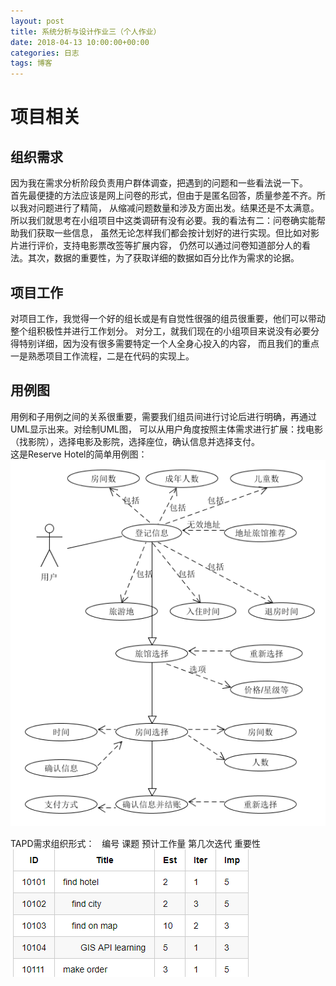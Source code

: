 ```yaml
---
layout: post
title: 系统分析与设计作业三（个人作业）
date: 2018-04-13 10:00:00+00:00
categories: 日志
tags: 博客
---
```

# 项目相关
## 组织需求
因为我在需求分析阶段负责用户群体调查，把遇到的问题和一些看法说一下。  
首先最便捷的方法应该是网上问卷的形式，但由于是匿名回答，质量参差不齐。所以我对问题进行了精简，
从缩减问题数量和涉及方面出发。结果还是不太满意。  
所以我们就思考在小组项目中这类调研有没有必要。我的看法有二：问卷确实能帮助我们获取一些信息，
虽然无论怎样我们都会按计划好的进行实现。但比如对影片进行评价，支持电影票改签等扩展内容，
仍然可以通过问卷知道部分人的看法。其次，数据的重要性，为了获取详细的数据如百分比作为需求的论据。
## 项目工作
对项目工作，我觉得一个好的组长或是有自觉性很强的组员很重要，他们可以带动整个组积极性并进行工作划分。
对分工，就我们现在的小组项目来说没有必要分得特别详细，因为没有很多需要特定一个人全身心投入的内容，
而且我们的重点一是熟悉项目工作流程，二是在代码的实现上。
## 用例图
用例和子用例之间的关系很重要，需要我们组员间进行讨论后进行明确，再通过UML显示出来。对绘制UML图，
可以从用户角度按照主体需求进行扩展：找电影（找影院），选择电影及影院，选择座位，确认信息并选择支付。  
这是Reserve Hotel的简单用例图：  
![](https://github.com/gaoynui/gaoynui.github.io/blob/master/_posts/pictures/ReserveHotelUS.png?raw=true)


TAPD需求组织形式：  
编号 课题 预计工作量 第几次迭代 重要性  
![](https://github.com/gaoynui/gaoynui.github.io/blob/master/_posts/pictures/ReserveHotelTAPD.png?raw=true)
